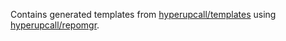 Contains generated templates from [hyperupcall/templates](https://github.com/hyperupcall/templates) using [hyperupcall/repomgr](https://github.com/hyperupcall/repomgr).
